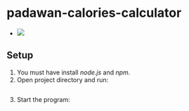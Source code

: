 # padawan-calories-calculator

- [![](https://j.gifs.com/XL33og.gif)](https://www.youtube.com/watch?v=nBkGemxXtpc&ab_channel=NikolaiKanev)


## Setup
1. You must have install *node.js* and *npm*.
2. Open project directory and run:
```npm install
```
3. Start the program:
```npm run start
```

